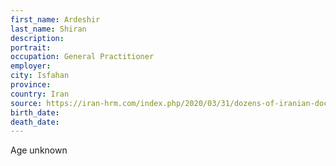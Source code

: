 ```yaml
---
first_name: Ardeshir
last_name: Shiran
description: 
portrait: 
occupation: General Practitioner
employer: 
city: Isfahan
province: 
country: Iran
source: https://iran-hrm.com/index.php/2020/03/31/dozens-of-iranian-doctors-died-during-irans-coronavirus-crisis/
birth_date: 
death_date: 
---
```


Age unknown